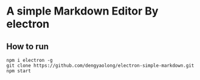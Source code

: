 # A simple Markdown Editor By electron

## How to run

```
npm i electron -g 
git clone https://github.com/dengyaolong/electron-simple-markdown.git
npm start
```
